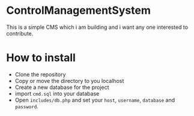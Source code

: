 # ControlManagementSystem
This is a simple CMS which i am building and i want any one interested to contribute.

# How to install
- Clone the repository
- Copy or move the directory to you localhost
- Create a new database for the project
- import `cmd.sql` into your database
- Open `includes/db.php` and set your `host`, `username`, `database` and `password`.
